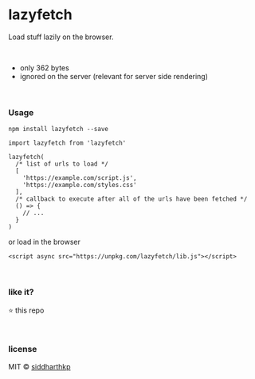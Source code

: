# lazyfetch

Load stuff lazily on the browser.

&nbsp;

- only 362 bytes
- ignored on the server (relevant for server side rendering)

&nbsp;

### Usage

`npm install lazyfetch --save`

```
import lazyfetch from 'lazyfetch'

lazyfetch(
  /* list of urls to load */
  [
    'https://example.com/script.js',
    'https://example.com/styles.css'
  ],
  /* callback to execute after all of the urls have been fetched */
  () => {
    // ...
  }
)
```

or load in the browser

```
<script async src="https://unpkg.com/lazyfetch/lib.js"></script>
```

&nbsp;

### like it?

:star: this repo

&nbsp;

### license

MIT © [siddharthkp](https://github.com/siddharthkp)
